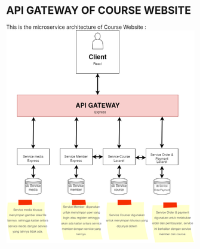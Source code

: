 # API GATEWAY OF COURSE WEBSITE
This is the microservice architecture of Course Website :
![My Image](arsitekturmicroservicecourseWebsite.drawio.png)